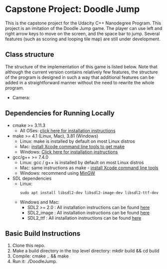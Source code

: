 # Capstone Project: Doodle Jump

This is the capstone project for the Udacity C++ Nanodegree Program.
This project is an imitation of the Doodle Jump game. The player can use left and right arrow keys to move on the screen, and the space bar to jump. Several features (such as scoring and looping tile map) are still under development.

## Class structure
The structure of the implementation of this game is listed below. Note that although the current version contains relatively few features, the structure of the program is designed in such a way that additional features can be added in a straightforward manner without the need to rewrite the whole program.
- Camera: 

## Dependencies for Running Locally
* cmake >= 3.11.3
  * All OSes: [click here for installation instructions](https://cmake.org/install/)
* make >= 4.1 (Linux, Mac), 3.81 (Windows)
  * Linux: make is installed by default on most Linux distros
  * Mac: [install Xcode command line tools to get make](https://developer.apple.com/xcode/features/)
  * Windows: [Click here for installation instructions](http://gnuwin32.sourceforge.net/packages/make.htm)
* gcc/g++ >= 7.4.0
  * Linux: gcc / g++ is installed by default on most Linux distros
  * Mac: same instructions as make - [install Xcode command line tools](https://developer.apple.com/xcode/features/)
  * Windows: recommend using [MinGW](http://www.mingw.org/)
* SDL dependencies
  * Linux: 
    ```
    sudo apt install libsdl2-dev libsdl2-image-dev libsdl2-ttf-dev
    ```
  * Windows and Mac:
    * SDL2 >= 2.0 : All installation instructions can be found [here](https://wiki.libsdl.org/Installation)
    * SDL2_image : All installation instructions can be found [here](https://www.libsdl.org/projects/SDL_image/)
    * SDL2_ttf : All installation instructions can be found [here](https://www.libsdl.org/projects/SDL_ttf/)

## Basic Build Instructions
1. Clone this repo.
2. Make a build directory in the top level directory: mkdir build && cd build
3. Compile: cmake .. && make
4. Run it: ./DoodleJump.
